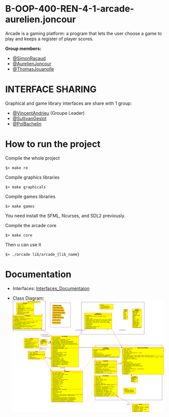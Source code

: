 # B-OOP-400-REN-4-1-arcade-aurelien.joncour

Arcade is a gaming platform: a program that lets the user choose a game to play and keeps a register of player scores.

**Group members:**
  - [@SimonRacaud](https://github.com/SimonRacaud)
  - [@AurelienJoncour](https://github.com/aurelienjoncour)
  - [@ThomasJouanolle](https://github.com/Axas753)


# INTERFACE SHARING
Graphical and game library interfaces are share with 1 group:

- [@VincentAndrieu](https://github.com/vincent-andrieu) (Groupe Leader)
- [@SullivanGeslot](https://github.com/sullmin)
- [@PolBachelin](https://github.com/memoniak)


# How to run the project

Compile the whole project
```
$> make re
```
Compile graphics libraries
```
$> make graphicals
```
Compile games libraries
```
$> make games
```

You need install the SFML, Ncurses, and SDL2 previously.

Compile the arcade core
```
$> make core
```

Then u can use it

```
$> ./arcade lib/arcade_{lib_name}
```

# Documentation

- Interfaces:
[Interfaces_Documentaion](./doc/Documentation.pdf)

- Class Diagram:
![Class_Diagram](doc/class%20diagram.png)

